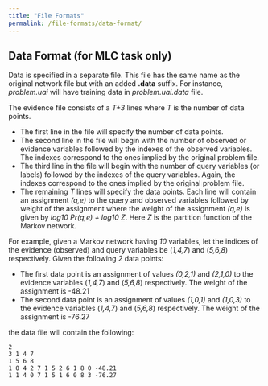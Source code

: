 ```yaml
---
title: "File Formats"
permalink: /file-formats/data-format/
---
```


## Data Format (for MLC task only)
Data is specified in a separate file. This file has the same name as the original network file but with an added **.data** suffix. 
For instance, _problem.uai_ will have training data in _problem.uai.data_ file.

The evidence file consists of a _T+3_ lines where _T_ is the number of data points.
* The first line in the file will specify the number of data points.
* The second line in the file will begin with the number of observed or evidence variables followed by the indexes of the observed variables. The indexes correspond to the ones implied by the original problem file.
* The third line in the file will begin with the number of query variables (or labels) followed by the indexes of the query variables. Again, the indexes correspond to the ones implied by the original problem file.
* The remaining _T_ lines will specify the data points. Each line will contain an assignment _(q,e)_ to the query and observed variables followed by weight of the assignment where the weight of the assignment _(q,e)_ is given by _log10 Pr(q,e) + log10 Z_. Here _Z_ is the partition function of the Markov network. 

For example, given a Markov network having _10_ variables, let the indices of the evidence (observed) and query variables be (_1,4,7_) and (_5,6,8_) respectively. Given the following _2_ data points:

* The first data point is an assignment of values _(0,2,1)_ and _(2,1,0)_ to the evidence variables (_1,4,7_) and (_5,6,8_) respectively. The weight of the assignment is -48.21
* The second data point is an assignment of values _(1,0,1)_ and _(1,0,3)_ to the evidence variables (_1,4,7_) and (_5,6,8_) respectively. The weight of the assignment is -76.27

the data file will contain the following:

```
2
3 1 4 7
1 5 6 8
1 0 4 2 7 1 5 2 6 1 8 0 -48.21
1 1 4 0 7 1 5 1 6 0 8 3 -76.27
```
